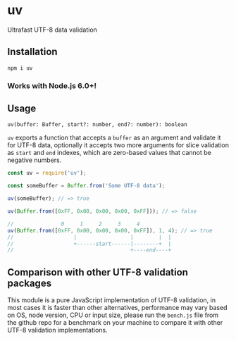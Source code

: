 # uv
Ultrafast UTF-8 data validation

## Installation

`npm i uv`

### Works with Node.js 6.0+!

## Usage

`uv(buffer: Buffer, start?: number, end?: number): boolean`

`uv` exports a function that accepts a `buffer` as an argument and validate it
for UTF-8 data, optionally it accepts two more arguments for slice validation as
`start` and `end` indexes, which are zero-based values that cannot be negative
numbers.

```js
const uv = require('uv');

const someBuffer = Buffer.from('Some UTF-8 data');

uv(someBuffer); // => true

uv(Buffer.from([0xFF, 0x00, 0x00, 0x00, 0xFF])); // => false

//               0     1     2     3     4
uv(Buffer.from([0xFF, 0x00, 0x00, 0x00, 0xFF]), 1, 4); // => true
//                   |                 |        |  |
//                   +------start------|--------+  |
//                                     +----end----+
```

## Comparison with other UTF-8 validation packages

This module is a pure JavaScript implementation of UTF-8 validation, in most
cases it is faster than other alternatives, performance may vary based on OS,
node version, CPU or input size, please run the `bench.js` file from the github
repo for a benchmark on your machine to compare it with other UTF-8 validation
implementations.